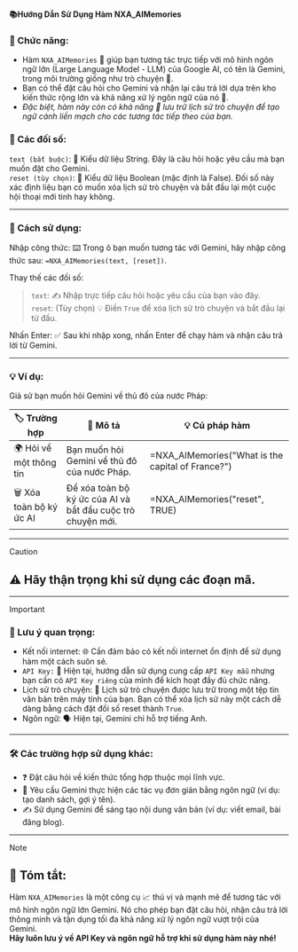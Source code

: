 **📚Hướng Dẫn Sử Dụng Hàm NXA_AIMemories**  

### 🌟 Chức năng:  
- Hàm `NXA_AIMemories` 🤝 giúp bạn tương tác trực tiếp với mô hình ngôn ngữ lớn (Large Language Model - LLM) của Google AI, có tên là Gemini, trong môi trường giống như trò chuyện 💬.  
- Bạn có thể đặt câu hỏi cho Gemini và nhận lại câu trả lời dựa trên kho kiến thức rộng lớn và khả năng xử lý ngôn ngữ của nó 🧠.  
- *Đặc biệt, hàm này còn có khả năng 💾 lưu trữ lịch sử trò chuyện để tạo ngữ cảnh liền mạch cho các tương tác tiếp theo của bạn.*  

### 📝 Các đối số:  
`text (bắt buộc)`: 🔑 Kiểu dữ liệu String. Đây là câu hỏi hoặc yêu cầu mà bạn muốn đặt cho Gemini.  
`reset (tùy chọn)`: 🔄 Kiểu dữ liệu Boolean (mặc định là False). Đối số này xác định liệu bạn có muốn xóa lịch sử trò chuyện và bắt đầu lại một cuộc hội thoại mới tinh hay không.  

---

### 🚀 Cách sử dụng:

Nhập công thức: ⌨️ Trong ô bạn muốn tương tác với Gemini, hãy nhập công thức sau: `=NXA_AIMemories(text, [reset])`.

Thay thế các đối số:  
> `text`: ✍️ Nhập trực tiếp câu hỏi hoặc yêu cầu của bạn vào đây.  
> `reset`: (Tùy chọn) 💡 Điền `True` để xóa lịch sử trò chuyện và bắt đầu lại từ đầu.  

Nhấn Enter: ✅ Sau khi nhập xong, nhấn Enter để chạy hàm và nhận câu trả lời từ Gemini.

---

### 💡 Ví dụ:
Giả sử bạn muốn hỏi Gemini về thủ đô của nước Pháp:  

| 🏷️ Trường hợp                | 📝 Mô tả                                                                 | 💡 Cú pháp hàm                                      |
|-----------------------------|-------------------------------------------------------------------------|---------------------------------------------------|
| 🌍 Hỏi về một thông tin      | Bạn muốn hỏi Gemini về thủ đô của nước Pháp.                             | =NXA_AIMemories("What is the capital of France?")  |
| 🗑️ Xóa toàn bộ ký ức AI     | Để xóa toàn bộ ký ức của AI và bắt đầu cuộc trò chuyện mới.             | =NXA_AIMemories("reset", TRUE)                    |

---

> [!CAUTION]
> ## ⚠️ Hãy thận trọng khi sử dụng các đoạn mã.  

---

> [!IMPORTANT]
> ### 📌 Lưu ý quan trọng:  

- Kết nối internet: 🌐 Cần đảm bảo có kết nối internet ổn định để sử dụng hàm một cách suôn sẻ.  
- `API Key:` 🔑 Hiện tại, hướng dẫn sử dụng cung cấp `API Key mẫu` nhưng bạn cần có `API Key riêng` của mình để kích hoạt đầy đủ chức năng.  
- Lịch sử trò chuyện: 📂 Lịch sử trò chuyện được lưu trữ trong một tệp tin văn bản trên máy tính của bạn. Bạn có thể xóa lịch sử này một cách dễ dàng bằng cách đặt đối số reset thành `True`.  
- Ngôn ngữ: 🗣️ Hiện tại, Gemini chỉ hỗ trợ tiếng Anh.  

---

### 🛠️ Các trường hợp sử dụng khác:  
- ❓ Đặt câu hỏi về kiến thức tổng hợp thuộc mọi lĩnh vực.  
- 📝 Yêu cầu Gemini thực hiện các tác vụ đơn giản bằng ngôn ngữ (ví dụ: tạo danh sách, gợi ý tên).  
- ✍️ Sử dụng Gemini để sáng tạo nội dung văn bản (ví dụ: viết email, bài đăng blog).  

---

> [!NOTE]
> ## 🎯 Tóm tắt:  
> Hàm `NXA_AIMemories` là một công cụ 📈 thú vị và mạnh mẽ để tương tác với mô hình ngôn ngữ lớn Gemini. Nó cho phép bạn đặt câu hỏi, nhận câu trả lời thông minh và tận dụng tối đa khả năng xử lý ngôn ngữ vượt trội của Gemini.  
**Hãy luôn lưu ý về API Key và ngôn ngữ hỗ trợ khi sử dụng hàm này nhé!**
